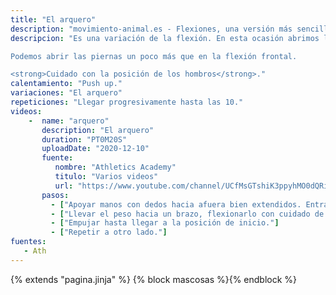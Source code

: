 ```yaml
---
title: "El arquero"
description: "movimiento-animal.es - Flexiones, una versión más sencilla del arquero en el suelo"
descripcion: "Es una variación de la flexión. En esta ocasión abrimos los brazos con los dedos apuntado hacia afuera.

Podemos abrir las piernas un poco más que en la flexión frontal.

<strong>Cuidado con la posición de los hombros</strong>."
calentamiento: "Push up."
variaciones: "El arquero"
repeticiones: "Llegar progresivamente hasta las 10."
videos: 
    -  name: "arquero"
       description: "El arquero"
       duration: "PT0M20S"
       uploadDate: "2020-12-10"
       fuente: 
          nombre: "Athletics Academy"
          titulo: "Varios videos"
          url: "https://www.youtube.com/channel/UCfMsGTshiK3ppyhMO0dQRig"
       pasos:
         - ["Apoyar manos con dedos hacia afuera bien extendidos. Entrar abdomen adentro y arriba."]
         - ["Llevar el peso hacia un brazo, flexionarlo con cuidado de juntar el codo hacia el costado. El hombro no debe ir hacia delante sino hacia atrás para que la articulación no sufra."]
         - ["Empujar hasta llegar a la posición de inicio."]
         - ["Repetir a otro lado."]
fuentes: 
   - Ath
---
```

{% extends "pagina.jinja" %}
{% block mascosas %}{% endblock %}
